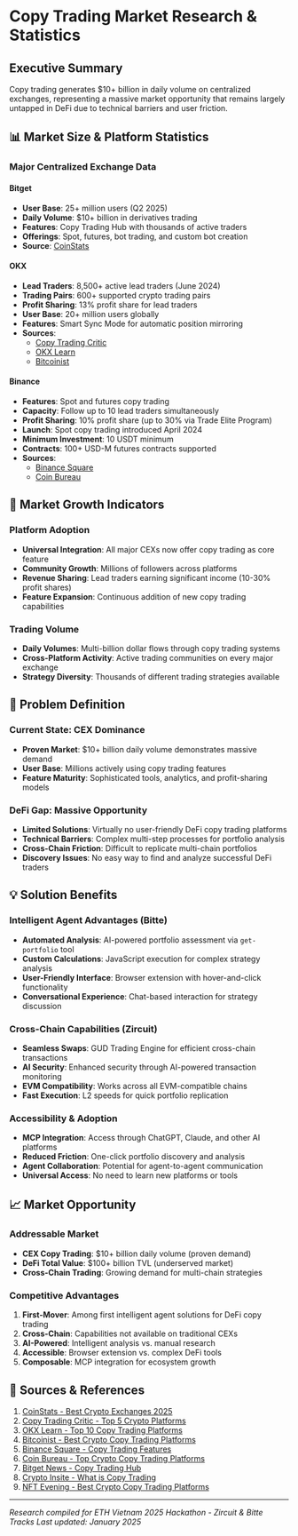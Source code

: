 # Copy Trading Market Research & Statistics

## Executive Summary

Copy trading generates $10+ billion in daily volume on centralized exchanges, representing a massive market opportunity that remains largely untapped in DeFi due to technical barriers and user friction.

## 📊 Market Size & Platform Statistics

### Major Centralized Exchange Data

#### Bitget
- **User Base**: 25+ million users (Q2 2025)
- **Daily Volume**: $10+ billion in derivatives trading
- **Features**: Copy Trading Hub with thousands of active traders
- **Offerings**: Spot, futures, bot trading, and custom bot creation
- **Source**: [CoinStats](https://coinstats.app/news/5a73438f13e4a37f737bdd7478a4dadccbdd419e41597e1f1fd9ce37db59aa94_The-6-Best-Crypto-Exchanges-Top-Picks-for-Seasoned-Pros-in-2025)

#### OKX
- **Lead Traders**: 8,500+ active lead traders (June 2024)
- **Trading Pairs**: 600+ supported crypto trading pairs
- **Profit Sharing**: 13% profit share for lead traders
- **User Base**: 20+ million users globally
- **Features**: Smart Sync Mode for automatic position mirroring
- **Sources**: 
  - [Copy Trading Critic](https://www.copytradingcritic.com/top-5-cryptocurrency-platforms-for-futures-copy-trading-best-picks-for-2024/)
  - [OKX Learn](https://www.okx.com/en-us/learn/top-10-crypto-copy-trading-platforms)
  - [Bitcoinist](https://bitcoinist.com/best-crypto-copy-trading-platforms/)

#### Binance
- **Features**: Spot and futures copy trading
- **Capacity**: Follow up to 10 lead traders simultaneously
- **Profit Sharing**: 10% profit share (up to 30% via Trade Elite Program)
- **Launch**: Spot copy trading introduced April 2024
- **Minimum Investment**: 10 USDT minimum
- **Contracts**: 100+ USD-M futures contracts supported
- **Sources**: 
  - [Binance Square](https://www.binance.com/en/square/post/9017243894969)
  - [Coin Bureau](https://guy.coinbureau.com/analysis/top-crypto-copy-trading-platforms/)

## 🚀 Market Growth Indicators

### Platform Adoption
- **Universal Integration**: All major CEXs now offer copy trading as core feature
- **Community Growth**: Millions of followers across platforms
- **Revenue Sharing**: Lead traders earning significant income (10-30% profit shares)
- **Feature Expansion**: Continuous addition of new copy trading capabilities

### Trading Volume
- **Daily Volumes**: Multi-billion dollar flows through copy trading systems
- **Cross-Platform Activity**: Active trading communities on every major exchange
- **Strategy Diversity**: Thousands of different trading strategies available

## 🎯 Problem Definition

### Current State: CEX Dominance
- **Proven Market**: $10+ billion daily volume demonstrates massive demand
- **User Base**: Millions actively using copy trading features
- **Feature Maturity**: Sophisticated tools, analytics, and profit-sharing models

### DeFi Gap: Massive Opportunity
- **Limited Solutions**: Virtually no user-friendly DeFi copy trading platforms
- **Technical Barriers**: Complex multi-step processes for portfolio analysis
- **Cross-Chain Friction**: Difficult to replicate multi-chain portfolios
- **Discovery Issues**: No easy way to find and analyze successful DeFi traders

## 💡 Solution Benefits

### Intelligent Agent Advantages (Bitte)
- **Automated Analysis**: AI-powered portfolio assessment via `get-portfolio` tool
- **Custom Calculations**: JavaScript execution for complex strategy analysis
- **User-Friendly Interface**: Browser extension with hover-and-click functionality
- **Conversational Experience**: Chat-based interaction for strategy discussion

### Cross-Chain Capabilities (Zircuit)
- **Seamless Swaps**: GUD Trading Engine for efficient cross-chain transactions
- **AI Security**: Enhanced security through AI-powered transaction monitoring
- **EVM Compatibility**: Works across all EVM-compatible chains
- **Fast Execution**: L2 speeds for quick portfolio replication

### Accessibility & Adoption
- **MCP Integration**: Access through ChatGPT, Claude, and other AI platforms
- **Reduced Friction**: One-click portfolio discovery and analysis
- **Agent Collaboration**: Potential for agent-to-agent communication
- **Universal Access**: No need to learn new platforms or tools

## 📈 Market Opportunity

### Addressable Market
- **CEX Copy Trading**: $10+ billion daily volume (proven demand)
- **DeFi Total Value**: $100+ billion TVL (underserved market)
- **Cross-Chain Trading**: Growing demand for multi-chain strategies

### Competitive Advantages
1. **First-Mover**: Among first intelligent agent solutions for DeFi copy trading
2. **Cross-Chain**: Capabilities not available on traditional CEXs
3. **AI-Powered**: Intelligent analysis vs. manual research
4. **Accessible**: Browser extension vs. complex DeFi tools
5. **Composable**: MCP integration for ecosystem growth

## 🔗 Sources & References

1. [CoinStats - Best Crypto Exchanges 2025](https://coinstats.app/news/5a73438f13e4a37f737bdd7478a4dadccbdd419e41597e1f1fd9ce37db59aa94_The-6-Best-Crypto-Exchanges-Top-Picks-for-Seasoned-Pros-in-2025)
2. [Copy Trading Critic - Top 5 Crypto Platforms](https://www.copytradingcritic.com/top-5-cryptocurrency-platforms-for-futures-copy-trading-best-picks-for-2024/)
3. [OKX Learn - Top 10 Copy Trading Platforms](https://www.okx.com/en-us/learn/top-10-crypto-copy-trading-platforms)
4. [Bitcoinist - Best Crypto Copy Trading Platforms](https://bitcoinist.com/best-crypto-copy-trading-platforms/)
5. [Binance Square - Copy Trading Features](https://www.binance.com/en/square/post/9017243894969)
6. [Coin Bureau - Top Crypto Copy Trading Platforms](https://guy.coinbureau.com/analysis/top-crypto-copy-trading-platforms/)
7. [Bitget News - Copy Trading Hub](https://www.bitget.com/news/detail/12560604443717)
8. [Crypto Insite - What is Copy Trading](https://crypto-insite.com/en/what-is-copy-trading/)
9. [NFT Evening - Best Crypto Copy Trading Platforms](https://nftevening.com/best-crypto-copy-trading-platforms/)

---

*Research compiled for ETH Vietnam 2025 Hackathon - Zircuit & Bitte Tracks*
*Last updated: January 2025*
